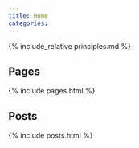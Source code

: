 ```yaml
---
title: Home
categories:
---
```


{% include_relative principles.md %}

## Pages

{% include pages.html %}

## Posts

{% include posts.html %}
